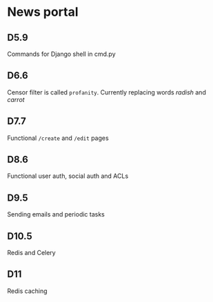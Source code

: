# News portal

## D5.9

Commands for Django shell in cmd.py

## D6.6

Censor filter is called `profanity`. Currently replacing words *radish* and *carrot*

## D7.7

Functional `/create` and `/edit` pages

## D8.6

Functional user auth, social auth and ACLs

## D9.5

Sending emails and periodic tasks

## D10.5

Redis and Celery

## D11

Redis caching
